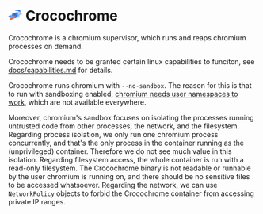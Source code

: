 # <img alt="Crocochrome logo, a mashup between the crocodile emoji and the chromium logo" src="logo.svg" style="height: 1em;" /> Crocochrome

Crocochrome is a chromium supervisor, which runs and reaps chromium processes on demand.

Crocochrome needs to be granted certain linux capabilities to funciton, see [docs/capabilities.md](/doc/capabilities.md) for details.

Crocochrome runs chromium with `--no-sandbox`. The reason for this is that to run with sandboxing enabled, [chromium needs user namespaces to work](doc/chromium-sandbox.md), which are not available everywhere.

Moreover, chromium's sandbox focuses on isolating the processes running untrusted code from other processes, the network, and the filesystem.
Regarding process isolation, we only run one chromium process concurrently, and that's the only process in the container running as the (unprivileged) container. Therefore we do not see much value in this isolation.
Regarding filesystem access, the whole container is run with a read-only filesystem. The Crocochrome binary is not readable or runnable by the user chromium is running on, and there should be no sensitive files to be accessed whatsoever.
Regarding the network, we can use `NetworkPolicy` objects to forbid the Crocochrome container from accessing private IP ranges.
